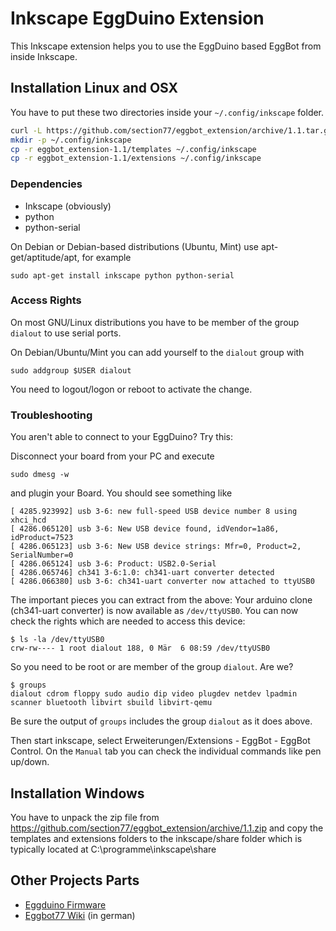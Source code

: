 # Inkscape EggDuino Extension

This Inkscape extension helps you to use the EggDuino based EggBot
from inside Inkscape.

## Installation Linux and OSX
You have to put these two directories inside your ```~/.config/inkscape``` folder.

```bash
curl -L https://github.com/section77/eggbot_extension/archive/1.1.tar.gz | tar -xz
mkdir -p ~/.config/inkscape
cp -r eggbot_extension-1.1/templates ~/.config/inkscape
cp -r eggbot_extension-1.1/extensions ~/.config/inkscape
```

### Dependencies

- Inkscape (obviously)
- python
- python-serial

On Debian or Debian-based distributions (Ubuntu, Mint) use apt-get/aptitude/apt, for example
```
sudo apt-get install inkscape python python-serial
```
### Access Rights

On most GNU/Linux distributions you have to be member of the group `dialout` to use serial ports.

On Debian/Ubuntu/Mint you can add yourself to the `dialout` group with
```
sudo addgroup $USER dialout
```

You need to logout/logon or reboot to activate the change.

### Troubleshooting

You aren't able to connect to your EggDuino? Try this:

Disconnect your board from your PC and execute
```
sudo dmesg -w
```
and plugin your Board. You should see something like
```
[ 4285.923992] usb 3-6: new full-speed USB device number 8 using xhci_hcd
[ 4286.065120] usb 3-6: New USB device found, idVendor=1a86, idProduct=7523
[ 4286.065123] usb 3-6: New USB device strings: Mfr=0, Product=2, SerialNumber=0
[ 4286.065124] usb 3-6: Product: USB2.0-Serial
[ 4286.065746] ch341 3-6:1.0: ch341-uart converter detected
[ 4286.066380] usb 3-6: ch341-uart converter now attached to ttyUSB0
```

The important pieces you can extract from the above: Your arduino clone (ch341-uart converter)
is now available as `/dev/ttyUSB0`. You can now check the rights which are needed to access this device:

```
$ ls -la /dev/ttyUSB0
crw-rw---- 1 root dialout 188, 0 Mär  6 08:59 /dev/ttyUSB0
```

So you need to be root or are member of the group `dialout`. Are we?
```
$ groups
dialout cdrom floppy sudo audio dip video plugdev netdev lpadmin scanner bluetooth libvirt sbuild libvirt-qemu
```

Be sure the output of `groups` includes the group `dialout` as it does above.

Then start inkscape, select Erweiterungen/Extensions - EggBot - EggBot Control. On the `Manual` tab you can check the
individual commands like pen up/down.

## Installation Windows
You have to unpack the zip file from https://github.com/section77/eggbot_extension/archive/1.1.zip
and copy the templates and extensions folders to the inkscape/share folder which
is typically located at C:\programme\inkscape\share



## Other Projects Parts

 * [Eggduino Firmware](https://github.com/section77/EggDuino)
 * [Eggbot77 Wiki](https://wiki.section77.de/projekte/eggbot77) (in german)

